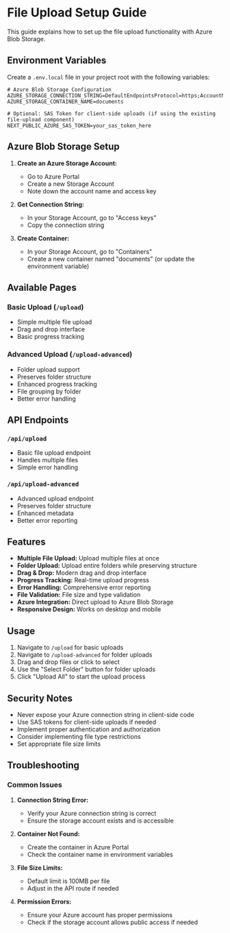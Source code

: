 # File Upload Setup Guide

This guide explains how to set up the file upload functionality with Azure Blob Storage.

## Environment Variables

Create a `.env.local` file in your project root with the following variables:

```env
# Azure Blob Storage Configuration
AZURE_STORAGE_CONNECTION_STRING=DefaultEndpointsProtocol=https;AccountName=your_account_name;AccountKey=your_account_key;EndpointSuffix=core.windows.net
AZURE_STORAGE_CONTAINER_NAME=documents

# Optional: SAS Token for client-side uploads (if using the existing file-upload component)
NEXT_PUBLIC_AZURE_SAS_TOKEN=your_sas_token_here
```

## Azure Blob Storage Setup

1. **Create an Azure Storage Account:**
   - Go to Azure Portal
   - Create a new Storage Account
   - Note down the account name and access key

2. **Get Connection String:**
   - In your Storage Account, go to "Access keys"
   - Copy the connection string

3. **Create Container:**
   - In your Storage Account, go to "Containers"
   - Create a new container named "documents" (or update the environment variable)

## Available Pages

### Basic Upload (`/upload`)
- Simple multiple file upload
- Drag and drop interface
- Basic progress tracking

### Advanced Upload (`/upload-advanced`)
- Folder upload support
- Preserves folder structure
- Enhanced progress tracking
- File grouping by folder
- Better error handling

## API Endpoints

### `/api/upload`
- Basic file upload endpoint
- Handles multiple files
- Simple error handling

### `/api/upload-advanced`
- Advanced upload endpoint
- Preserves folder structure
- Enhanced metadata
- Better error reporting

## Features

- **Multiple File Upload:** Upload multiple files at once
- **Folder Upload:** Upload entire folders while preserving structure
- **Drag & Drop:** Modern drag and drop interface
- **Progress Tracking:** Real-time upload progress
- **Error Handling:** Comprehensive error reporting
- **File Validation:** File size and type validation
- **Azure Integration:** Direct upload to Azure Blob Storage
- **Responsive Design:** Works on desktop and mobile

## Usage

1. Navigate to `/upload` for basic uploads
2. Navigate to `/upload-advanced` for folder uploads
3. Drag and drop files or click to select
4. Use the "Select Folder" button for folder uploads
5. Click "Upload All" to start the upload process

## Security Notes

- Never expose your Azure connection string in client-side code
- Use SAS tokens for client-side uploads if needed
- Implement proper authentication and authorization
- Consider implementing file type restrictions
- Set appropriate file size limits

## Troubleshooting

### Common Issues

1. **Connection String Error:**
   - Verify your Azure connection string is correct
   - Ensure the storage account exists and is accessible

2. **Container Not Found:**
   - Create the container in Azure Portal
   - Check the container name in environment variables

3. **File Size Limits:**
   - Default limit is 100MB per file
   - Adjust in the API route if needed

4. **Permission Errors:**
   - Ensure your Azure account has proper permissions
   - Check if the storage account allows public access if needed 